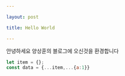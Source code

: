 ```yaml
---

layout: post

title: Hello World

---
```


안녕하세요 양상훈의 블로그에 오신것을 환경합니다

```javascript
let item = {};
const data = {...item,...{a:1}}
```
